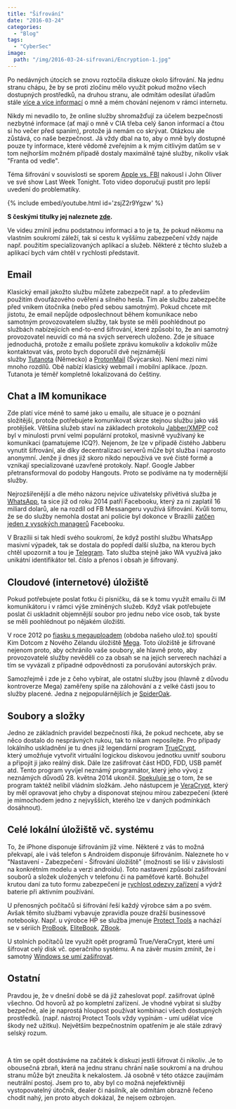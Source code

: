 ```yaml
---
title: "Šifrování"
date: "2016-03-24"
categories: 
  - "Blog"
tags: 
  - "CyberSec"
image: 
  path: "/img/2016-03-24-sifrovani/Encryption-1.jpg"
---
```


Po nedávných útocích se znovu roztočila diskuze okolo šifrování. Na jednu stranu chápu, že by se proti zločinu mělo využít pokud možno všech dostupných prostředků, na druhou stranu, ale odmítám odesílat úřadům stále [více a více informací](https://www.lupa.cz/clanky/eu-chce-po-utocich-v-bruselu-vic-dat-od-online-firem-a-operatoru/) o mně a mém chování nejenom v rámci internetu.

Nikdy mi nevadilo to, že online služby shromažďují za účelem bezpečnosti nezbytné informace (ať mají o mně v CIA třeba celý šanon informací a čtou si ho večer před spaním), protože já nemám co skrývat. Otázkou ale zůstává, co naše bezpečnost. Já vždy dbal na to, aby o mně byly dostupné pouze ty informace, které vědomě zveřejním a k mým citlivým datům se v tom nejhorším možném případě dostaly maximálně tajné služby, nikoliv však "Franta od vedle".

Téma šifrování v souvislosti se sporem [Apple vs. FBI](https://techcrunch.com/tag/apple-vs-fbi/) nakousl i John Oliver ve své show Last Week Tonight. Toto video doporučuji pustit pro lepší uvedení do problematiky.

{% include embed/youtube.html id='zsjZ2r9Ygzw' %}

**S českými titulky jej naleznete [zde](https://www.videacesky.cz/ostatni-zabavna-videa/john-oliver-sifrovani).**

Ve videu zmínil jednu podstatnou informaci a to je ta, že pokud někomu na vlastním soukromí záleží, tak si cestu k vyššímu zabezpečení vždy najde např. použitím specializovaných aplikací a služeb. Některé z těchto služeb a aplikací bych vám chtěl v rychlosti představit.

## Email

Klasický email jakožto službu můžete zabezpečit např. a to především použitím dvoufázového ověření a silného hesla. Tím ale službu zabezpečíte před vnikem útočníka (nebo před sebou samotným). Pokud chcete mít jistotu, že email nepůjde odposlechnout během komunikace nebo samotným provozovatelem služby, tak byste se měli poohlédnout po službách nabízejících end-to-end šifrování, které způsobí to, že ani samotný provozovatel neuvidí co má na svých serverech uloženo. Zde je situace jednoduchá, protože z emailu pošlete zprávu komukoliv a kdokoliv může kontaktovat vás, proto bych doporučil dvě nejznámější služby [Tutanota](https://tutanota.com/cz/) (Německo) a [ProtonMail](https://protonmail.com/) (Švýcarsko). Není mezi nimi mnoho rozdílů. Obě nabízí klasický webmail i mobilní aplikace. /pozn. Tutanota je téměř kompletně lokalizovaná do češtiny.

## Chat a IM komunikace

Zde platí více méně to samé jako u emailu, ale situace je o poznání složitější, protože potřebujete komunikovat skrze stejnou službu jako váš protějšek. Většina služeb staví na základech protokolu [Jabber/XMPP](https://cs.wikipedia.org/wiki/Extensible_Messaging_and_Presence_Protocol) což byl v minulosti první velmi populární protokol, masivně využívaný ke komunikaci (pamatujeme ICQ?). Nejenom, že lze v případě čistého Jabberu vynutit šifrování, ale díky decentralizaci serverů může být služba i naprosto anonymní. Jenže ji dnes již skoro nikdo nepoužívá ve své čisté formě a vznikají specializované uzavřené protokoly. Např. Google Jabber přetransformoval do podoby Hangouts. Proto se podíváme na ty modernější služby.

Nejrozšířenější a dle mého názoru nejvíce uživatelsky přívětivá služba je [WhatsApp](https://www.whatsapp.com/?l=cs), ta sice již od roku 2014 patří Facebooku, který za ni zaplatil 16 miliard dolarů, ale na rozdíl od FB Messangeru využívá šifrování. Kvůli tomu, že se do služby nemohla dostat ani policie byl dokonce v Brazílii [zatčen jeden z vysokých managerů](https://www.zive.cz/bleskovky/spor-o-sifrovani-pokracuje-americkemu-ministerstvu-spravedlnosti-se-nelibi-whatsapp/sc-4-a-181719/default.aspx) Facebooku.

V Brazílii si tak hledí svého soukromí, že když postihl službu WhatsApp masivní výpadek, tak se dostala do popředí další služba, na kterou bych chtěl upozornit a tou je [Telegram](https://telegram.org/). Tato služba stejně jako WA využívá jako unikátní identifikátor tel. číslo a přenos i obsah je šifrovaný.

## Cloudové (internetové) úložiště

Pokud potřebujete poslat fotku či písničku, dá se k tomu využít emailu či IM komunikátoru i v rámci výše zmíněných služeb. Když však potřebujete poslat či uskladnit objemnější soubor pro jednu nebo více osob, tak byste se měli poohlédnout po nějakém úložišti.

V roce 2012 po [fiasku s megauploadem](https://cs.wikipedia.org/wiki/Megaupload) (obdoba našeho ulož.to) spouští Kim Dotcom z Nového Zélandu úložiště [Mega](https://mega.co.nz/). Toto úložiště je šifrované nejenom proto, aby ochránilo vaše soubory, ale hlavně proto, aby provozovatelé služby nevěděli co za obsah se na jejich serverech nachází a tím se vyvázali z případné odpovědnosti za porušování autorských práv.

Samozřejmě i zde je z čeho vybírat, ale ostatní služby jsou (hlavně z důvodu kontroverze Mega) zaměřeny spíše na zálohování a z velké části jsou to služby placené. Jedna z nejpopulárnějších je [SpiderOak](https://spideroak.com/).

## Soubory a složky

Jedno ze základních pravidel bezpečnosti říká, že pokud nechcete, aby se něco dostalo do nesprávných rukou, tak to nikam neposílejte. Pro případy lokálního uskladnění je tu dnes již legendární program [TrueCrypt](https://www.grc.com/misc/truecrypt/truecrypt.htm), který umožňuje vytvořit virtuální logickou diskovou jednotku uvnitř souboru a připojit ji jako reálný disk. Dále lze zašifrovat část HDD, FDD, USB paměť atd. Tento program vyvíjel neznámý programátor, který jeho vývoj z neznámých důvodů 28. května 2014 ukončil. [Spekuluje se](https://www.root.cz/n/truecrypt/) o tom, že se program taktéž nelíbil vládním složkám. Jeho nástupcem je [VeraCrypt](https://veracrypt.codeplex.com/), který by měl opravovat jeho chyby a disponovat stejnou mírou zabezpečení (které je mimochodem jedno z nejvyšších, kterého lze v daných podmínkách dosáhnout).

## Celé lokální úložiště vč. systému

To, že iPhone disponuje šifrováním již víme. Některé z vás to možná překvapí, ale i váš telefon s Androidem disponuje šifrováním. Naleznete ho v "Nastavení - Zabezpečení - Šifrování úložiště" (možnosti se liší v závislosti na konkrétním modelu a verzi androidu). Toto nastavení způsobí zašifrování souborů a složek uložených v telefonu či na paměťové kartě. Bohužel krutou daní za tuto formu zabezpečení je [rychlost odezvy zařízení](https://samsungmania.mobilmania.cz/clanky/android-50-sifruje-za-bezpeci-ale-zaplatite-rychlosti/sc-309-a-1329060?mobiredir=0) a výdrž baterie při aktivním používání.

U přenosných počítačů si šifrování řeší každý výrobce sám a po svém. Avšak těmito službami vybavuje zpravidla pouze dražší businessové notebooky. Např. u výrobce HP se služba jmenuje [Protect Tools](https://h10032.www1.hp.com/ctg/Manual/c02754330) a nachází se v sériích [ProBook](https://www.hpmarket.cz/product.asp?ccode=notebooky_probook), [EliteBook](https://www.hpmarket.cz/product.asp?ccode=hp_elitebook), [ZBook](https://www.hpmarket.cz/product.asp?ccode=hp-zbook).

U stolních počítačů lze využít opět programů True/VeraCrypt, které umí šifrovat celý disk vč. operačního systému. A na závěr musím zmínit, že i samotný [Windows se umí zašifrovat](https://windows.microsoft.com/cs-cz/windows-8/using-device-encryption).

## Ostatní

Pravdou je, že v dnešní době se dá již zaheslovat popř. zašifrovat úplně všechno. Od hovorů až po kompletní zařízení. Je vhodné vybírat si služby bezpečné, ale je naprostá hloupost používat kombinaci všech dostupných prostředků. (např. nástroj Protect Tools vždy vypínám - umí udělat více škody než užitku). Největším bezpečnostním opatřením je ale stále zdravý selský rozum.

 

A tím se opět dostáváme na začátek k diskuzi jestli šifrovat či nikoliv. Je to obousečná zbraň, která na jednu stranu chrání naše soukromí a na druhou stranu může být zneužita k nekalostem. Já osobně v této otázce zaujímám neutrální postoj. Jsem pro to, aby byl co možná nejefektivněji vystopovatelný útočník, dealer či násilník, ale odmítám obrazně řečeno chodit nahý, jen proto abych dokázal, že nejsem ozbrojen.
